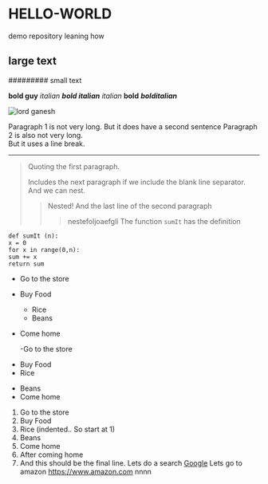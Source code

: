 # HELLO-WORLD
demo repository leaning how
## large text
######### small text

**bold guy**
*italian*
***bold italian***
_italian_
__bold__
___bolditalian___

![lord ganesh](C:\Users\S545510\Documents\GitHub\HELLO-WORLD\lordganesh.jpg)

Paragraph 1 is not very long.
But it does have a second sentence
Paragraph 2 is also not very long.<br>
But it uses a line break.

***


> Quoting the first paragraph.
>
>Includes the next paragraph if we include
the blank line separator.
And we can nest.
>> Nested!
And the last line of the second paragraph 
>>> nestefoljoaefgli
The function `sumIt` has the definition
```
def sumIt (n):
x = 0
for x in range(0,n):
sum += x
return sum
```
* Go to the store
* Buy Food
    * Rice
    * Beans
* Come home

    -Go to the store
- Buy Food
- Rice
* Beans
* Come home
1. Go to the store
2. Buy Food
1. Rice (indented.. So start at 1)
6. Beans
1. Come home
2. After coming home
3. And this should be the final line.
Lets do a search
[Google](https://www.google.com)
Lets go to amazon <https://www.amazon.com>
nnnn